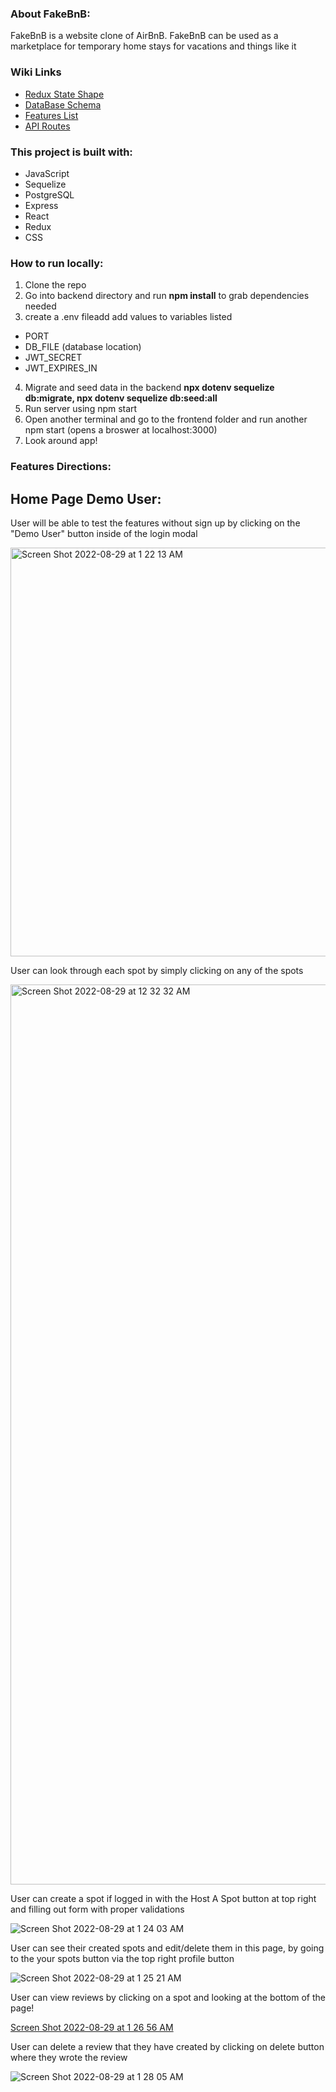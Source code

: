 ### About FakeBnB:

FakeBnB is a website clone of AirBnB. FakeBnB can be used as a marketplace for temporary home stays for vacations and things like it

### Wiki Links

- [Redux State Shape](https://github.com/ConnorLam/AirBnB_clone_project/wiki/Redux-state-shape)
- [DataBase Schema](https://github.com/ConnorLam/AirBnB_clone_project/wiki/Data-base-schema)
- [Features List](https://github.com/ConnorLam/AirBnB_clone_project/wiki/Feature-List)
- [API Routes](https://github.com/ConnorLam/AirBnB_clone_project/wiki/API-Routes)


### This project is built with:

 * JavaScript
 * Sequelize
 * PostgreSQL
 * Express
 * React
 * Redux
 * CSS

### How to run locally:

 1. Clone the repo 
 2. Go into backend directory and run **npm install** to grab dependencies needed
 3. create a .env fileadd add values to variables listed
   * PORT
   * DB_FILE (database location)
   * JWT_SECRET
   * JWT_EXPIRES_IN
 4. Migrate and seed data in the backend **npx dotenv sequelize db:migrate, npx dotenv sequelize db:seed:all**
 5. Run server using npm start
 6. Open another terminal and go to the frontend folder and run another npm start (opens a broswer at localhost:3000)
 7. Look around app!
   


### Features Directions:

## Home Page Demo User:

User will be able to test the features without sign up by clicking on the "Demo User" button inside of the login modal

<img width="654" alt="Screen Shot 2022-08-29 at 1 22 13 AM" src="https://user-images.githubusercontent.com/104233383/187157305-391b0bc9-b3fc-40f0-8452-e9d0a5b95da4.png">

User can look through each spot by simply clicking on any of the spots

<img width="1440" alt="Screen Shot 2022-08-29 at 12 32 32 AM" src="https://user-images.githubusercontent.com/104233383/187148020-192ec509-d0e1-47bf-bb6a-6a553af50262.png">

User can create a spot if logged in with the Host A Spot button at top right and filling out form with proper validations


![Screen Shot 2022-08-29 at 1 24 03 AM](https://user-images.githubusercontent.com/104233383/187157688-afb8f6f9-11c3-47b7-9c53-f336d4fe6cc7.png)


User can see their created spots and edit/delete them in this page, by going to the your spots button via the top right profile button

![Screen Shot 2022-08-29 at 1 25 21 AM](https://user-images.githubusercontent.com/104233383/187157893-29595a25-9d8c-4d86-9323-e00578efa3a1.png)


User can view reviews by clicking on a spot and looking at the bottom of the page!

[Screen Shot 2022-08-29 at 1 26 56 AM](https://user-images.githubusercontent.com/104233383/187158176-c527ea22-1c21-42ea-9a54-d738651086cd.png)


User can delete a review that they have created by clicking on delete button where they wrote the review

![Screen Shot 2022-08-29 at 1 28 05 AM](https://user-images.githubusercontent.com/104233383/187158420-741279a6-c031-45c6-8754-44733739aa5b.png)

